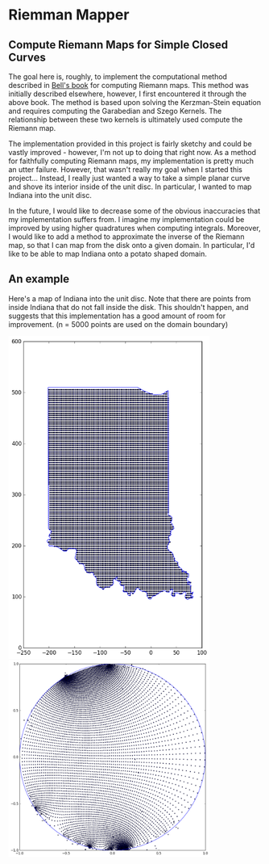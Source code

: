 # Riemman Mapper

## Compute Riemann Maps for Simple Closed Curves

The goal here is, roughly, to implement the computational method
described in [Bell's
book](https://www.crcpress.com/The-Cauchy-Transform-Potential-Theory-and-Conformal-Mapping-2nd-Edition/Bell/p/book/9781498727204)
for computing Riemann maps. This method was initially described
elsewhere, however, I first encountered it through the above book. The
method is based upon solving the Kerzman-Stein equation and requires
computing the Garabedian and Szego Kernels. The relationship between
these two kernels is ultimately used compute the Riemann map.

The implementation provided in this project is fairly sketchy and
could be vastly improved - however, I'm not up to doing that right
now. As a method for faithfully computing Riemann maps, my
implementation is pretty much an utter failure. However, that wasn't
really my goal when I started this project... Instead, I really just
wanted a way to take a simple planar curve and shove its interior
inside of the unit disc. In particular, I wanted to map Indiana into
the unit disc. 

In the future, I would like to decrease some of the obvious
inaccuracies that my implementation suffers from. I imagine my
implementation could be improved by using higher quadratures when
computing integrals. Moreover, I would like to add a method to
approximate the inverse of the Riemann map, so that I can map from the
disk onto a given domain. In particular, I'd like to be able to map
Indiana onto a potato shaped domain.

## An example 

Here's a map of Indiana into the unit disc. Note that there are points
from inside Indiana that do not fall inside the disk. This shouldn't
happen, and suggests that this implementation has a good amount of
room for improvement. (n = 5000 points are used on the domain
boundary)

<div>
<img src="./imgs/indianaSource.png" width=400px />
<img src="./imgs/indianaTarget.png" width=400px />
</div>

